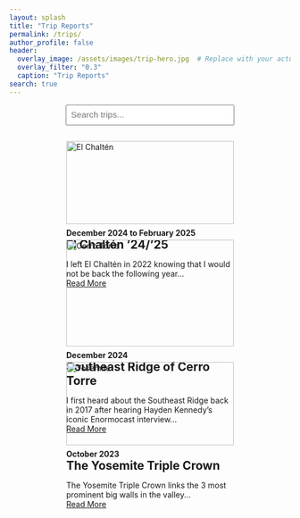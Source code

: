 ```yaml
---
layout: splash
title: "Trip Reports"
permalink: /trips/
author_profile: false
header:
  overlay_image: /assets/images/trip-hero.jpg  # Replace with your actual hero image
  overlay_filter: "0.3"
  caption: "Trip Reports"
search: true
---
```


<!-- Search bar -->
<div style="text-align:center; margin-bottom: 2em;">
  <input type="text" id="tripSearch" onkeyup="filterTrips()" placeholder="Search trips..." style="padding: 0.5em; width: 60%; font-size: 1.1em;">
</div>

<!-- Trip Cards -->
<div id="tripList" style="display: flex; flex-wrap: wrap; gap: 2em; justify-content: center;">

  <!-- Trip 1 -->
  <div class="trip-card" style="max-width: 300px;">
    <img src="/assets/images/elchalten.jpg" alt="El Chaltén" style="width:100%; height:auto;">
    <h4 style="margin: 0.5em 0 0 0;">December 2024 to February 2025</h4>
    <h2 style="margin: 0;">El Chaltén ’24/’25</h2>
    <p>I left El Chaltén in 2022 knowing that I would not be back the following year...<br><a href="/trips/el-chalten-2025/">Read More</a></p>
  </div>

  <!-- Trip 2 -->
  <div class="trip-card" style="max-width: 300px;">
    <img src="/assets/images/cerro-torre.jpg" alt="Cerro Torre" style="width:100%; height:auto;">
    <h4 style="margin: 0.5em 0 0 0;">December 2024</h4>
    <h2 style="margin: 0;">Southeast Ridge of Cerro Torre</h2>
    <p>I first heard about the Southeast Ridge back in 2017 after hearing Hayden Kennedy’s iconic Enormocast interview...<br><a href="/trips/cerro-torre/">Read More</a></p>
  </div>

  <!-- Trip 3 -->
  <div class="trip-card" style="max-width: 300px;">
    <img src="/assets/images/yosemite.jpg" alt="Yosemite" style="width:100%; height:auto;">
    <h4 style="margin: 0.5em 0 0 0;">October 2023</h4>
    <h2 style="margin: 0;">The Yosemite Triple Crown</h2>
    <p>The Yosemite Triple Crown links the 3 most prominent big walls in the valley...<br><a href="/trips/yosemite-triple-crown/">Read More</a></p>
  </div>

</div>

<script>
function filterTrips() {
  const input = document.getElementById("tripSearch");
  const filter = input.value.toLowerCase();
  const cards = document.getElementsByClassName("trip-card");
  for (let i = 0; i < cards.length; i++) {
    const card = cards[i];
    card.style.display = card.textContent.toLowerCase().includes(filter) ? "block" : "none";
  }
}
</script>
